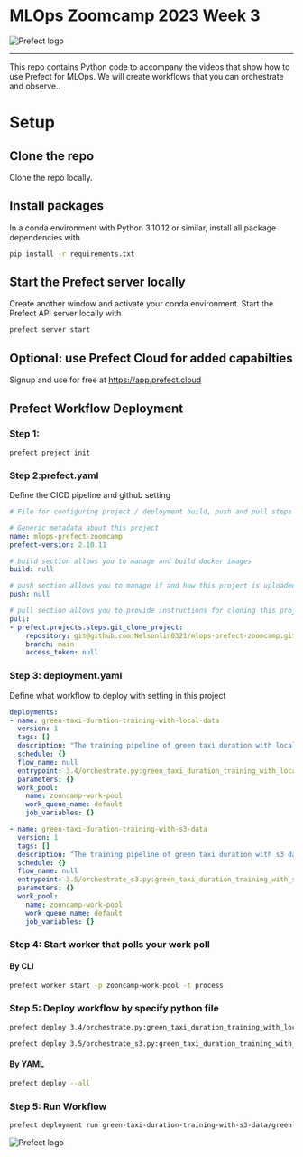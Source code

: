 # MLOps Zoomcamp 2023 Week 3

![Prefect logo](./images/logo.svg)

---

This repo contains Python code to accompany the videos that show how to use Prefect for MLOps. We will create workflows that you can orchestrate and observe..

# Setup

## Clone the repo

Clone the repo locally.

## Install packages

In a conda environment with Python 3.10.12 or similar, install all package dependencies with 

```bash
pip install -r requirements.txt
```
## Start the Prefect server locally

Create another window and activate your conda environment. Start the Prefect API server locally with 

```bash
prefect server start
```



## Optional: use Prefect Cloud for added capabilties
Signup and use for free at https://app.prefect.cloud


##  Prefect Workflow Deployment


### Step 1:
```
prefect preject init
```


### Step 2:prefect.yaml
Define the CICD pipeline and github setting
```yaml
# File for configuring project / deployment build, push and pull steps

# Generic metadata about this project
name: mlops-prefect-zoomcamp
prefect-version: 2.10.11

# build section allows you to manage and build docker images
build: null

# push section allows you to manage if and how this project is uploaded to remote locations
push: null

# pull section allows you to provide instructions for cloning this project in remote locations
pull:
- prefect.projects.steps.git_clone_project:
    repository: git@github.com:Nelsonlin0321/mlops-prefect-zoomcamp.git
    branch: main
    access_token: null
```

### Step 3: deployment.yaml

Define what workflow to deploy with setting in this project

```yaml
deployments:
- name: green-taxi-duration-training-with-local-data
  version: 1
  tags: []
  description: "The training pipeline of green taxi duration with local data"
  schedule: {}
  flow_name: null
  entrypoint: 3.4/orchestrate.py:green_taxi_duration_training_with_local_data
  parameters: {}
  work_pool: 
    name: zooncamp-work-pool
    work_queue_name: default
    job_variables: {}

- name: green-taxi-duration-training-with-s3-data
  version: 1
  tags: []
  description: "The training pipeline of green taxi duration with s3 data"
  schedule: {}
  flow_name: null
  entrypoint: 3.5/orchestrate_s3.py:green_taxi_duration_training_with_s3_data
  parameters: {}
  work_pool: 
    name: zooncamp-work-pool
    work_queue_name: default
    job_variables: {}

```

### Step 4:  Start worker that polls your work poll

#### By CLI
```sh
prefect worker start -p zooncamp-work-pool -t process
```

### Step 5: Deploy workflow by specify python file
```sh
prefect deploy 3.4/orchestrate.py:green_taxi_duration_training_with_local_data -n green-taxi-duration-training-with-local-data -p zooncamp-work-pool
```

```sh
prefect deploy 3.5/orchestrate_s3.py:green_taxi_duration_training_with_s3_data -n green-taxi-duration-training-with-s3-data -p zooncamp-work-pool
```

#### By YAML 
```sh
prefect deploy --all
```

### Step 5: Run Workflow

```sh
prefect deployment run green-taxi-duration-training-with-s3-data/green-taxi-duration-training-with-s3-data
```

![Prefect logo](images/Activity-create-run-deployment.png)

